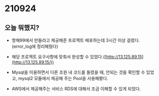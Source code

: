 # 210924

## 오늘 뭐했지?

- 항해99에서 만들라고 제공해준 프로젝트 배포하는데 3시간 이상 걸렸다. (error_log에 정리해뒀다)
- 해당 프로젝트 요구사항에 맞춰서 완성할 수 있었다.([http://13.125.89.15](http://13.125.89.15/))

- Mysql을 이용하면서 다른 조원 내 코드를 돌렸을 때, 안되는 것을 확인할 수 있었고, mysql2 모듈에서 제공해 주는 Pool을 사용해봤다.
- AWS에서 제공해주는 서비스 RDS에 대해서 조금 이해할 수 있게 되었다.
